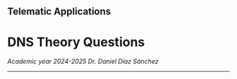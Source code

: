 ## Telematic Applications

# DNS Theory Questions

*Academic year 2024-2025*
*Dr. Daniel Díaz Sánchez*

---
